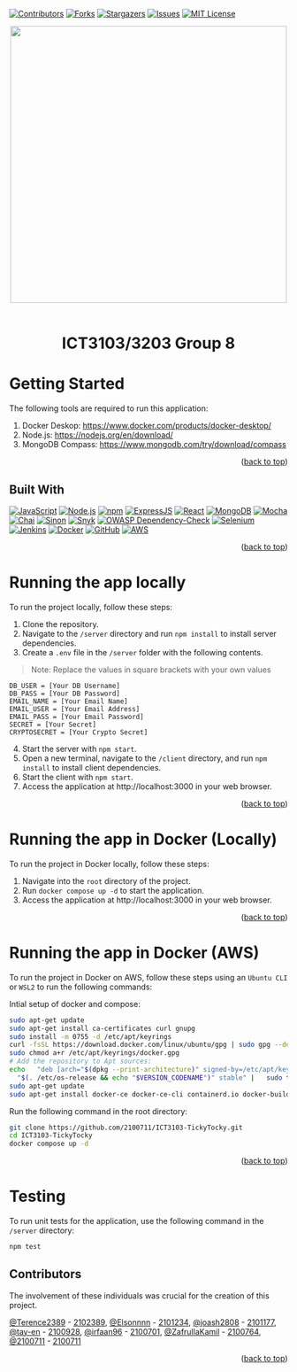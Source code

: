 <a name="readme-top"></a>

[![Contributors][contributors-shield]][contributors-url]
[![Forks][forks-shield]][forks-url]
[![Stargazers][stars-shield]][stars-url]
[![Issues][issues-shield]][issues-url]
[![MIT License][license-shield]][license-url]


<!-- PROJECT LOGO -->
<div align="center">
<img src="https://github.com/2100711/ICT3103-TickyTocky/assets/94297073/9574393d-1730-4617-94f8-778555470713" width="500" height="500">
</div>
</br>

<h1 align="center"><strong>ICT3103/3203 Group 8</strong></h1>

<!-- GETTING STARTED -->
# Getting Started

The following tools are required to run this application:

1. Docker Deskop: https://www.docker.com/products/docker-desktop/
2. Node.js: https://nodejs.org/en/download/
3. MongoDB Compass: https://www.mongodb.com/try/download/compass

<p align="right">(<a href="#readme-top">back to top</a>)</p>

## Built With

[![JavaScript][JavaScript-logo]][JavaScript-url]
[![Node.js][Node-logo]][Node-url]
[![npm][npm-logo]][npm-url]
[![ExpressJS][Express.js]][Expressjs-url]
[![React][React]][React-url]
[![MongoDB][MongoDB]][MongoDB-url]
[![Mocha][Mocha]][Mocha-url]
[![Chai][Chai]][Chai-url]
[![Sinon][Sinon]][Sinon-url]
[![Snyk][Snyk]][Snyk-url]
[![OWASP Dependency-Check][OWASP Dependency-Check]][OWASP Dependency-Check-url]
[![Selenium][Selenium]][Selenium-url]
[![Jenkins][Jenkins]][Jenkins-url]
[![Docker][Docker]][Docker-url]
[![GitHub][GitHub]][GitHub-url]
[![AWS][AWS]][AWS-url]

<p align="right">(<a href="#readme-top">back to top</a>)</p>

# Running the app locally

To run the project locally, follow these steps:

1. Clone the repository.
2. Navigate to the `/server` directory and run `npm install` to install server dependencies.
3. Create a `.env` file in the `/server` folder with the following contents.

> Note: Replace the values in square brackets with your own values

```env
DB_USER = [Your DB Username]
DB_PASS = [Your DB Password]
EMAIL_NAME = [Your Email Name]
EMAIL_USER = [Your Email Address]
EMAIL_PASS = [Your Email Password]
SECRET = [Your Secret]
CRYPTOSECRET = [Your Crypto Secret]
```
4. Start the server with `npm start`.
5. Open a new terminal, navigate to the `/client` directory, and run `npm install` to install client dependencies.
6. Start the client with `npm start`.
7. Access the application at http://localhost:3000 in your web browser.

<p align="right">(<a href="#readme-top">back to top</a>)</p>

# Running the app in Docker (Locally)

To run the project in Docker locally, follow these steps:

1. Navigate into the `root` directory of the project.
2. Run `docker compose up -d` to start the application.
3. Access the application at http://localhost:3000 in your web browser.

<p align="right">(<a href="#readme-top">back to top</a>)</p>

# Running the app in Docker (AWS)

To run the project in Docker on AWS, follow these steps using an `Ubuntu CLI` or `WSL2` to run the following commands:



Intial setup of docker and compose:

```bash
sudo apt-get update
sudo apt-get install ca-certificates curl gnupg
sudo install -m 0755 -d /etc/apt/keyrings
curl -fsSL https://download.docker.com/linux/ubuntu/gpg | sudo gpg --dearmor -o /etc/apt/keyrings/docker.gpg
sudo chmod a+r /etc/apt/keyrings/docker.gpg
# Add the repository to Apt sources:
echo   "deb [arch="$(dpkg --print-architecture)" signed-by=/etc/apt/keyrings/docker.gpg] https://download.docker.com/linux/ubuntu \
  "$(. /etc/os-release && echo "$VERSION_CODENAME")" stable" |   sudo tee /etc/apt/sources.list.d/docker.list > /dev/null
sudo apt-get update
sudo apt-get install docker-ce docker-ce-cli containerd.io docker-buildx-plugin docker-compose-plugin
```

Run the following command in the root directory:

```bash
git clone https://github.com/2100711/ICT3103-TickyTocky.git
cd ICT3103-TickyTocky
docker compose up -d
```

<p align="right">(<a href="#readme-top">back to top</a>)</p>

# Testing

To run unit tests for the application, use the following command in the `/server` directory:

```bash
npm test
```

## Contributors

The involvement of these individuals was crucial for the creation of this project.

[@Terence2389](https://github.com/Terence2389) - [2102389](2102389@sit.singaporetech.edu.sg), [@Elsonnnn](https://github.com/Elsonnnn) - [2101234](2101234@sit.singaporetech.edu.sg), [@joash2808](https://github.com/joash2808) - [2101177](2101177@sit.singaporetech.edu.sg), [@tay-en](https://github.com/tay-en) - [2100928](2100928@sit.singaporetech.edu.sg), [@irfaan96](https://github.com/irfaan96) - [2100701](2100701@sit.singaporetech.edu.sg), [@ZafrullaKamil](https://github.com/ZafrullaKamil) - [2100764](2100764@sit.singaporetech.edu.sg), [@2100711](https://github.com/2100711) - [2100711](2100711@sit.singaporetech.edu.sg)



<p align="right">(<a href="#readme-top">back to top</a>)</p>


<!-- MARKDOWN LINKS & IMAGES -->
<!-- https://www.markdownguide.org/basic-syntax/#reference-style-links -->
[contributors-shield]: https://img.shields.io/github/contributors/2100711/ICT3103-TickyTocky.svg?style=for-the-badge
[contributors-url]: https://github.com/2100711/ICT3103-TickyTocky/graphs/contributors
[forks-shield]: https://img.shields.io/github/forks/2100711/ICT3103-TickyTocky.svg?style=for-the-badge
[forks-url]: https://github.com/2100711/ICT3103-TickyTocky/network/members
[stars-shield]: https://img.shields.io/github/stars/2100711/ICT3103-TickyTocky.svg?style=for-the-badge
[stars-url]: https://github.com/2100711/ICT3103-TickyTocky/stargazers
[issues-shield]: https://img.shields.io/github/issues/2100711/ICT3103-TickyTocky.svg?style=for-the-badge
[issues-url]: https://github.com/2100711/ICT3103-TickyTocky/issues
[license-shield]: https://img.shields.io/github/license/2100711/ICT3103-TickyTocky.svg?style=for-the-badge
[license-url]: https://github.com/2100711/ICT3103-TickyTocky/blob/master/LICENSE.md
[Node-logo]: https://img.shields.io/badge/node.js-6DA55F?style=for-the-badge&logo=node.js&logoColor=white
[Node-url]: https://nodejs.org/
[npm-logo]: https://img.shields.io/badge/NPM-%23CB3837.svg?style=for-the-badge&logo=npm&logoColor=white
[npm-url]: https://www.npmjs.com/
[JavaScript-logo]: https://img.shields.io/badge/javascript-%23323330.svg?style=for-the-badge&logo=javascript&logoColor=%23F7DF1E
[JavaScript-url]: https://developer.mozilla.org/en-US/docs/Web/JavaScript
[Express.js]: https://img.shields.io/badge/express.js-%23404d59.svg?style=for-the-badge&logo=express&logoColor=%2361DAFB
[ExpressJS-url]: https://expressjs.com/
[React]: https://img.shields.io/badge/react-%2320232a.svg?style=for-the-badge&logo=react&logoColor=%2361DAFB
[React-url]: https://react.dev/
[MongoDB]: https://img.shields.io/badge/MongoDB-%234ea94b.svg?style=for-the-badge&logo=mongodb&logoColor=white
[MongoDB-url]: https://www.mongodb.com/
[Mocha]: https://img.shields.io/badge/Mocha-8D6748?style=for-the-badge&logo=mocha&logoColor=white
[Mocha-url]: https://mochajs.org/
[Chai]: https://img.shields.io/badge/Chai-A30701?style=for-the-badge&logo=chai&logoColor=white
[Chai-url]: https://www.chaijs.com/
[Sinon]: https://img.shields.io/badge/Sinon-000000?style=for-the-badge&logo=sinon&logoColor=white
[Sinon-url]: https://sinonjs.org/
[Snyk]: https://img.shields.io/badge/Snyk-4C8BF5?style=for-the-badge&logo=snyk&logoColor=white
[Snyk-url]: https://snyk.io/
[OWASP Dependency-Check]: https://img.shields.io/badge/OWASP%20Dependency%20Check-5865F2?style=for-the-badge
[OWASP Dependency-Check-url]: https://plugins.jenkins.io/dependency-check-jenkins-plugin/
[Selenium]: https://img.shields.io/badge/Selenium-43B02A?style=for-the-badge&logo=selenium&logoColor=white
[Selenium-url]: https://www.selenium.dev/
[Jenkins]: https://img.shields.io/badge/Jenkins-D24939?style=for-the-badge&logo=jenkins&logoColor=white
[Jenkins-url]: https://www.jenkins.io/
[Docker]: https://img.shields.io/badge/Docker-2496ED?style=for-the-badge&logo=docker&logoColor=white
[Docker-url]: https://www.docker.com/
[GitHub]: https://img.shields.io/badge/GitHub-181717?style=for-the-badge&logo=github&logoColor=white
[GitHub-url]: https://github.com/
[AWS]: https://img.shields.io/badge/AWS-232F3E?style=for-the-badge&logo=amazon-aws&logoColor=white
[AWS-url]: https://aws.amazon.com/
